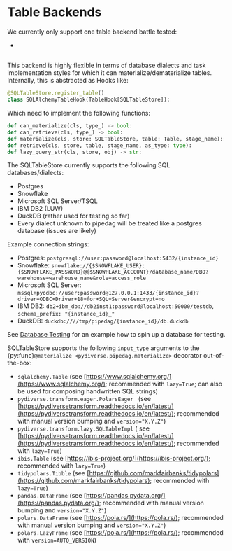 # Table Backends

We currently only support one table backend battle tested:

- [](#pydiverse.pipedag.backend.table.SQLTableStore)

## [](#pydiverse.pipedag.backend.table.SQLTableStore)

This backend is highly flexible in terms of database dialects and task implementation styles for which it can
materialize/dematerialize tables. Internally, this is abstracted as Hooks like:

```python
@SQLTableStore.register_table()
class SQLAlchemyTableHook(TableHook[SQLTableStore]):
```

Which need to implement the following functions:

```python
def can_materialize(cls, type_) -> bool:
def can_retrieve(cls, type_) -> bool:
def materialize(cls, store: SQLTableStore, table: Table, stage_name):
def retrieve(cls, store, table, stage_name, as_type: type):
def lazy_query_str(cls, store, obj) -> str:
```

The SQLTableStore currently supports the following SQL databases/dialects:

- Postgres
- Snowflake
- Microsoft SQL Server/TSQL
- IBM DB2 (LUW)
- DuckDB (rather used for testing so far)
- Every dialect unknown to pipedag will be treated like a postgres database (issues are likely)

Example connection strings:
- Postgres: `postgresql://user:password@localhost:5432/{instance_id}`
- Snowflake: `snowflake://{$SNOWFLAKE_USER}:{$SNOWFLAKE_PASSWORD}@{$SNOWFLAKE_ACCOUNT}/database_name/DBO?warehouse=warehouse_name&role=access_role`
- Microsoft SQL Server: `mssql+pyodbc://user:password@127.0.0.1:1433/{instance_id}?driver=ODBC+Driver+18+for+SQL+Server&encrypt=no`
- IBM DB2: `db2+ibm_db://db2inst1:password@localhost:50000/testdb`, `schema_prefix: "{instance_id}_"`
- DuckDB: `duckdb:////tmp/pipedag/{instance_id}/db.duckdb`

See [Database Testing](database_testing.md) for an example how to spin up a database for testing.

SQLTableStore supports the following `input_type` arguments to the {py:func}`@materialize <pydiverse.pipedag.materialize>`
decorator out-of-the-box:

- `sqlalchemy.Table` (see [https://www.sqlalchemy.org/](https://www.sqlalchemy.org/); recommended with `lazy=True`;
  can also be used for composing handwritten SQL strings)
- `pydiverse.transform.eager.PolarsEager
` (see
  [https://pydiversetransform.readthedocs.io/en/latest/](https://pydiversetransform.readthedocs.io/en/latest/);
  recommended with manual version bumping and `version="X.Y.Z"`)
- `pydiverse.transform.lazy.SQLTableImpl` (
  see [https://pydiversetransform.readthedocs.io/en/latest/](https://pydiversetransform.readthedocs.io/en/latest/);
  recommended with `lazy=True`)
- `ibis.Table` (see [https://ibis-project.org/](https://ibis-project.org/); recommended with `lazy=True`)
- `tidypolars.Tibble` (see [https://github.com/markfairbanks/tidypolars](https://github.com/markfairbanks/tidypolars);
  recommended with `lazy=True`)
- `pandas.DataFrame` (see [https://pandas.pydata.org/](https://pandas.pydata.org/); recommended with manual version
  bumping and `version="X.Y.Z"`)
- `polars.DataFrame` (see [https://pola.rs/](https://pola.rs/); recommended with manual version bumping
  and `version="X.Y.Z"`)
- `polars.LazyFrame` (see [https://pola.rs/](https://pola.rs/); recommended with `version=AUTO_VERSION`)
